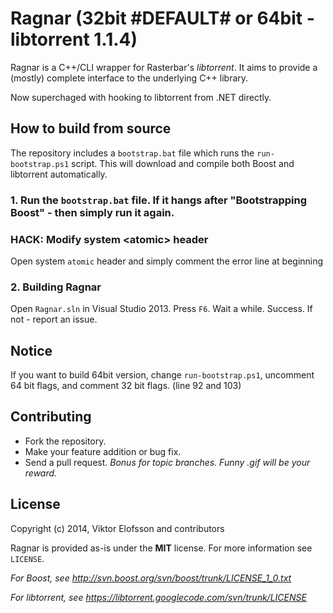 # Ragnar (32bit #DEFAULT# or 64bit - libtorrent 1.1.4) 
Ragnar is a C++/CLI wrapper for Rasterbar's *libtorrent*. It aims to provide a (mostly) complete interface to the underlying C++ library.

Now superchaged with hooking to libtorrent from .NET directly.

## How to build from source
The repository includes a `bootstrap.bat` file which runs the `run-bootstrap.ps1` script. This will download and compile both Boost and libtorrent automatically.

### 1. Run the `bootstrap.bat` file. If it hangs after "Bootstrapping Boost" - then simply run it again.
### HACK: Modify system &lt;atomic&gt; header
Open system `atomic` header and simply comment the error line at beginning

### 2. Building Ragnar
Open `Ragnar.sln` in Visual Studio 2013. Press `F6`. Wait a while. Success. If not - report an issue.

## Notice
If you want to build 64bit version, change `run-bootstrap.ps1`, uncomment 64 bit flags, and comment 32 bit flags. (line 92 and 103)

## Contributing
* Fork the repository.
* Make your feature addition or bug fix.
* Send a pull request. *Bonus for topic branches. Funny .gif will be your reward.*

## License
Copyright (c) 2014, Viktor Elofsson and contributors

Ragnar is provided as-is under the **MIT** license. For more information see `LICENSE`.

*For Boost, see http://svn.boost.org/svn/boost/trunk/LICENSE_1_0.txt*

*For libtorrent, see https://libtorrent.googlecode.com/svn/trunk/LICENSE*
